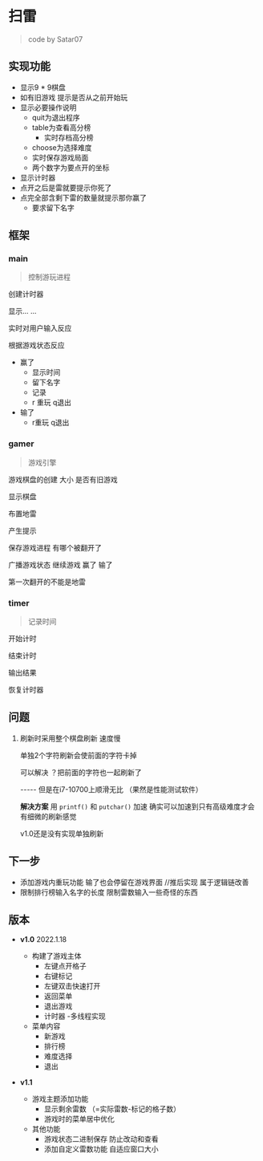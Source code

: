 # 扫雷

> code by Satar07



## 实现功能

- 显示9 * 9棋盘
- 如有旧游戏 提示是否从之前开始玩
- 显示必要操作说明
    + quit为退出程序
    + table为查看高分榜
        + 实时存档高分榜
    + choose为选择难度
    + 实时保存游戏局面
    + 两个数字为要点开的坐标
- 显示计时器
- 点开之后是雷就要提示你死了
- 点完全部含剩下雷的数量就提示那你赢了
    - 要求留下名字



## 框架

### main

> 控制游玩进程

创建计时器

显示... ...

实时对用户输入反应

根据游戏状态反应

- 赢了
    - 显示时间
    - 留下名字
    - 记录
    - r 重玩 q退出
- 输了
    - r重玩 q退出



### gamer

> 游戏引擎

游戏棋盘的创建 大小 是否有旧游戏

显示棋盘

布置地雷

产生提示

保存游戏进程 有哪个被翻开了

广播游戏状态 继续游戏 赢了 输了



第一次翻开的不能是地雷



### timer

> 记录时间

开始计时

结束计时

输出结果

恢复计时器



## 问题

1. 刷新时采用整个棋盘刷新 速度慢 

   单独2个字符刷新会使前面的字符卡掉

   可以解决 ？把前面的字符也一起刷新了

   ----- 但是在i7-10700上顺滑无比 （果然是性能测试软件）
   
   **解决方案** 用 `printf()` 和 `putchar()` 加速  确实可以加速到只有高级难度才会有细微的刷新感觉
   
   v1.0还是没有实现单独刷新


## 下一步

- 添加游戏内重玩功能 输了也会停留在游戏界面 //推后实现 属于逻辑链改善
- 限制排行榜输入名字的长度 限制雷数输入一些奇怪的东西



## 版本

- **v1.0** 2022.1.18
    - 构建了游戏主体
        - 左键点开格子
        - 右键标记
        - 左键双击快速打开
        - 返回菜单
        - 退出游戏
        - 计时器 -多线程实现
    - 菜单内容
        - 新游戏
        - 排行榜
        - 难度选择
        - 退出

- **v1.1**
  - 游戏主题添加功能
    - 显示剩余雷数 （=实际雷数-标记的格子数）
    - 游戏时的菜单居中优化
  - 其他功能
    - 游戏状态二进制保存 防止改动和查看
    - 添加自定义雷数功能 自适应窗口大小